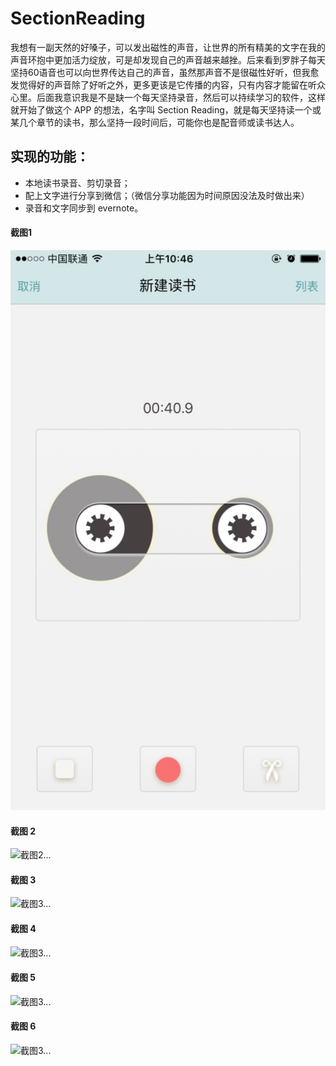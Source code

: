 # SectionReading
我想有一副天然的好嗓子，可以发出磁性的声音，让世界的所有精美的文字在我的声音环抱中更加活力绽放，可是却发现自己的声音越来越挫。后来看到罗胖子每天坚持60语音也可以向世界传达自己的声音，虽然那声音不是很磁性好听，但我愈发觉得好的声音除了好听之外，更多更该是它传播的内容，只有内容才能留在听众心里。后面我意识我是不是缺一个每天坚持录音，然后可以持续学习的软件，这样就开始了做这个 APP 的想法，名字叫 Section Reading，就是每天坚持读一个或某几个章节的读书，那么坚持一段时间后，可能你也是配音师或读书达人。

## 实现的功能：
- 本地读书录音、剪切录音；
- 配上文字进行分享到微信；（微信分享功能因为时间原因没法及时做出来）
- 录音和文字同步到 evernote。


#### 截图1
![截图1...](/Snapshoot/SectionReading1.jpg)

#### 截图 2
![截图2...](/Snapshoot/SectionReading2.png)

#### 截图 3
![截图3...](/Snapshoot/SectionReading3.png)

#### 截图 4
![截图3...](/Snapshoot/SectionReading4.png)

#### 截图 5
![截图3...](/Snapshoot/SectionReading5.png)

#### 截图 6
![截图3...](/Snapshoot/SectionReading6.png)
